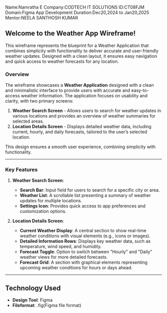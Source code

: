Name:Namratha E
Company:CODTECH IT SOLUTIONS
ID:CT08FJM
Domain:Figma App Development
Duration:Dec20,2024 to Jan20,2025
Mentor:NEELA SANTHOSH KUMAR

## Welcome to the Weather App Wireframe!
This wireframe represents the blueprint for a Weather Application that combines simplicity with functionality to deliver accurate and user-friendly weather updates. Designed with a clean layout, it ensures easy navigation and quick access to weather forecasts for any location.

### Overview  
The wireframe showcases a **Weather Application** designed with a clean and minimalistic interface to provide users with accurate and easy-to-access weather information. The application focuses on usability and clarity, with two primary screens:  

1. **Weather Search Screen** - Allows users to search for weather updates in various locations and provides an overview of weather summaries for selected areas.  
2. **Location Details Screen** - Displays detailed weather data, including current, hourly, and daily forecasts, tailored to the user’s selected location.  

This design ensures a smooth user experience, combining simplicity with functionality.

---

### Key Features  
1. **Weather Search Screen**:  
   - **Search Bar**: Input field for users to search for a specific city or area.  
   - **Weather List**: A scrollable list presenting a summary of weather updates for multiple locations.  
   - **Settings Icon**: Provides quick access to app preferences and customization options.

2. **Location Details Screen**:  
   - **Current Weather Display**: A central section to show real-time weather conditions with visual elements (e.g., icons or images).  
   - **Detailed Information Rows**: Displays key weather data, such as temperature, wind speed, and humidity.  
   - **Forecast Toggle**: Option to switch between "Hourly" and "Daily" weather views for more detailed forecasts.  
   - **Forecast Grid**: A section with graphical elements representing upcoming weather conditions for hours or days ahead.

 ---

## Technology Used
   - **Design Tool**: Figma
   - **Fileformat**: .fig(Figma file format)
     
   
   
